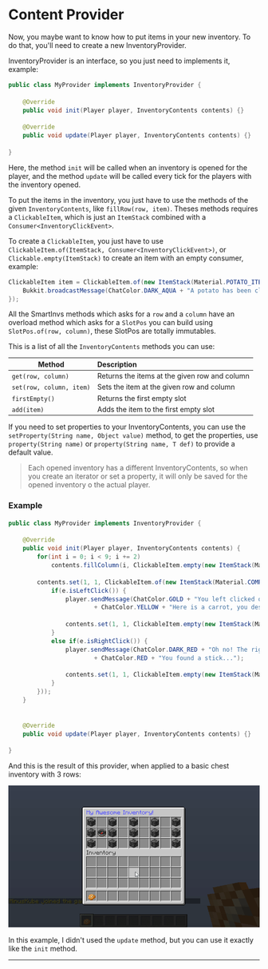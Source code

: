 # Content Provider

Now, you maybe want to know how to put items in your new inventory.
To do that, you'll need to create a new InventoryProvider.

InventoryProvider is an interface, so you just need to implements it, example:
```java
public class MyProvider implements InventoryProvider {

    @Override
    public void init(Player player, InventoryContents contents) {}

    @Override
    public void update(Player player, InventoryContents contents) {}

}
```

Here, the method `init` will be called when an inventory is opened for the player, and the method `update` will be called every tick for the players with the inventory opened.

To put the items in the inventory, you just have to use the methods of the given `InventoryContents`, like `fillRow(row, item)`. Theses methods requires a `ClickableItem`, which is just an `ItemStack` combined with a `Consumer<InventoryClickEvent>`.

To create a `ClickableItem`, you just have to use `ClickableItem.of(ItemStack, Consumer<InventoryClickEvent>)`, or `Clickable.empty(ItemStack)` to create an item with an empty consumer, example:
```java
ClickableItem item = ClickableItem.of(new ItemStack(Material.POTATO_ITEM, 2), e -> {
    Bukkit.broadcastMessage(ChatColor.DARK_AQUA + "A potato has been clicked");
});
```

All the SmartInvs methods which asks for a `row` and a `column` have an overload method which asks for a `SlotPos` you can build using `SlotPos.of(row, column)`, these SlotPos are totally immutables.

This is a list of all the `InventoryContents` methods you can use:

| Method | Description |
| ------ |:------------|
| `get(row, column)` | Returns the items at the given row and column |
| `set(row, column, item)` | Sets the item at the given row and column |
| `firstEmpty()` | Returns the first empty slot |
| `add(item)` | Adds the item to the first empty slot |

If you need to set properties to your InventoryContents, you can use the `setProperty(String name, Object value)` method, to get the properties, use `property(String name)` or `property(String name, T def)` to provide a default value.

> Each opened inventory has a different InventoryContents, so when you create an iterator or set a property, it will only be saved for the opened inventory o the actual player.

### Example
```java
public class MyProvider implements InventoryProvider {

    @Override
    public void init(Player player, InventoryContents contents) {
        for(int i = 0; i < 9; i += 2)
            contents.fillColumn(i, ClickableItem.empty(new ItemStack(Material.BEDROCK)));

        contents.set(1, 1, ClickableItem.of(new ItemStack(Material.COMPASS), e -> {
            if(e.isLeftClick()) {
                player.sendMessage(ChatColor.GOLD + "You left clicked on my compass! "
                        + ChatColor.YELLOW + "Here is a carrot, you deserve it.");

                contents.set(1, 1, ClickableItem.empty(new ItemStack(Material.CARROT_ITEM)));
            }
            else if(e.isRightClick()) {
                player.sendMessage(ChatColor.DARK_RED + "Oh no! The right click was trapped! "
                        + ChatColor.RED + "You found a stick...");

                contents.set(1, 1, ClickableItem.empty(new ItemStack(Material.STICK)));
            }
        }));
    }


    @Override
    public void update(Player player, InventoryContents contents) {}

}
```

And this is the result of this provider, when applied to a basic chest inventory with 3 rows:

![](/assets/1e366b7aa76fe.gif)


In this example, I didn't used the `update` method, but you can use it exactly like the `init` method.

<hr>
